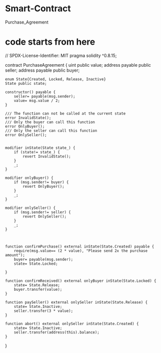 # Smart-Contract
Purchase_Agreement
# code starts from here
// SPDX-License-Identifier: MIT
pragma solidity ^0.8.15;

contract PurchaseAgreement {
    uint public value;
    address payable public seller;
    address payable public buyer;

    enum State{Created, Locked, Release, Inactive}
    State public state;

    constructor() payable {
        seller= payable(msg.sender);
        value= msg.value / 2;
    }

    /// The function can not be called at the current state
    error InvalidState();
    /// Only the buyer can call this function
    error OnlyBuyer();
    /// Only the seller can call this function
    error OnlySeller();


    modifier inState(State state_) {
        if (state!= state_) {
            revert InvalidState();
        }
        _;
    }

    modifier onlyBuyer() {
        if (msg.sender!= buyer) {
            revert OnlyBuyer();
        }
        _;
    }

    modifier onlySeller() {
        if (msg.sender!= seller) {
            revert OnlySeller();
        }
        _;
    }



    function confirmPurchase() external inState(State.Created) payable {
        require(msg.value== (2 * value), "Please send 2x the purchase amount");
        buyer= payable(msg.sender);
        state= State.Locked;

    }

    function confirmReceived() external onlyBuyer inState(State.Locked) {
        state= State.Release;
        buyer.transfer(value);
    }

    function paySeller() external onlySeller inState(State.Release) {
        state= State.Inactive;
        seller.transfer(3 * value);
    }

    function abort() external onlySeller inState(State.Created) {
        state= State.Inactive;
        seller.transfer(address(this).balance);
    }
}
